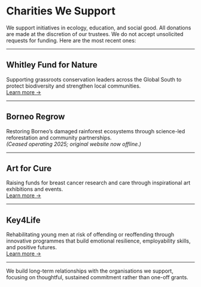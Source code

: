 # Charities We Support

We support initiatives in ecology, education, and social good. All donations are made at the discretion of our trustees. We do not accept unsolicited requests for funding.  Here are the most recent ones:

---

## Whitley Fund for Nature  
Supporting grassroots conservation leaders across the Global South to protect biodiversity and strengthen local communities.  
[Learn more →](https://whitleyaward.org)

---

## Borneo Regrow  
Restoring Borneo’s damaged rainforest ecosystems through science-led reforestation and community partnerships.  
 *(Ceased operating 2025; original website now offline.)*

---

## Art for Cure  
Raising funds for breast cancer research and care through inspirational art exhibitions and events.  
[Learn more →](https://artforcure.org.uk)

---

## Key4Life  
Rehabilitating young men at risk of offending or reoffending through innovative programmes that build emotional resilience, employability skills, and positive futures.  
[Learn more →](https://www.key4life.org.uk)

---

We build long-term relationships with the organisations we support, focusing on thoughtful, sustained commitment rather than one-off grants.